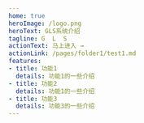 ```yaml
---
home: true
heroImage: /logo.png
heroText: GLS系统介绍
tagline: G  L  S
actionText: 马上进入 →
actionLink: /pages/folder1/test1.md
features:
- title: 功能1
  details: 功能1的一些介绍
- title: 功能2
  details: 功能1的一些介绍
- title: 功能3
  details: 功能3的一些介绍
---
```

<!-- 
<ClientOnly>
  <BottomData/>
</ClientOnly> -->
